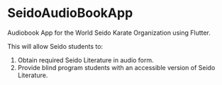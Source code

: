 # SeidoAudioBookApp
Audiobook App for the World Seido Karate Organization using Flutter.

This will allow Seido students to:
1. Obtain required Seido Literature in audio form.
2. Provide blind program students with an accessible version of Seido Literature.
